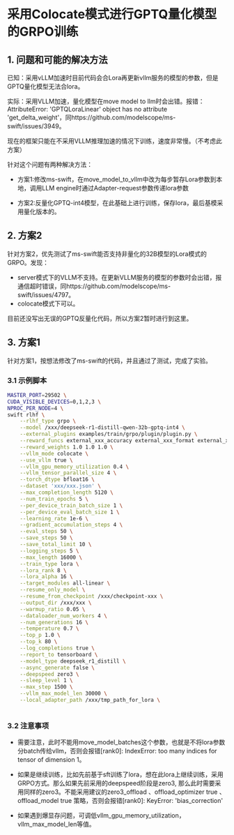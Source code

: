 # 采用Colocate模式进行GPTQ量化模型的GRPO训练

## 1. 问题和可能的解决方法

已知：采用vLLM加速时目前代码会合Lora再更新vllm服务的模型的参数，但是GPTQ量化模型无法合lora。

实际：采用VLLM加速，量化模型在move model to llm时会出错。报错：AttributeError: 'GPTQLoraLinear' object has no attribute 'get_delta_weight'，同https://github.com/modelscope/ms-swift/issues/3949。

现在的框架只能在不采用VLLM推理加速的情况下训练，速度非常慢。（不考虑此方案）

针对这个问题有两种解决方法：

- 方案1:修改ms-swift，在move_model_to_vllm中改为每步暂存Lora参数到本地，调用LLM engine时通过Adapter-request参数传递lora参数

- 方案2:反量化GPTQ-int4模型，在此基础上进行训练，保存lora，最后基模采用量化版本的。

## 2. 方案2

针对方案2，优先测试了ms-swift能否支持非量化的32B模型的Lora模式的GRPO。发现：
- server模式下的VLLM不支持。在更新VLLM服务的模型的参数时会出错，报通信超时错误，同https://github.com/modelscope/ms-swift/issues/4797。
- colocate模式下可以。

目前还没写出无误的GPTQ反量化代码，所以方案2暂时进行到这里。

## 3. 方案1

针对方案1，按想法修改了ms-swift的代码，并且通过了测试，完成了实验。

### 3.1 示例脚本

```bash
MASTER_PORT=29502 \
CUDA_VISIBLE_DEVICES=0,1,2,3 \
NPROC_PER_NODE=4 \
swift rlhf \
    --rlhf_type grpo \
    --model /xxx/deepseek-r1-distill-qwen-32b-gptq-int4 \
    --external_plugins examples/train/grpo/plugin/plugin.py \
    --reward_funcs external_xxx_accuracy external_xxx_format external_xxx_len \
    --reward_weights 1.0 1.0 1.0 \
    --vllm_mode colocate \
    --use_vllm true \
    --vllm_gpu_memory_utilization 0.4 \
    --vllm_tensor_parallel_size 4 \
    --torch_dtype bfloat16 \
    --dataset 'xxx/xxx.json' \
    --max_completion_length 5120 \
    --num_train_epochs 5 \
    --per_device_train_batch_size 1 \
    --per_device_eval_batch_size 1 \
    --learning_rate 1e-6 \
    --gradient_accumulation_steps 4 \
    --eval_steps 50 \
    --save_steps 50 \
    --save_total_limit 10 \
    --logging_steps 5 \
    --max_length 16000 \
    --train_type lora \
    --lora_rank 8 \
    --lora_alpha 16 \
    --target_modules all-linear \
    --resume_only_model \
    --resume_from_checkpoint /xxx/checkpoint-xxx \
    --output_dir /xxx/xxx \
    --warmup_ratio 0.05 \
    --dataloader_num_workers 4 \
    --num_generations 16 \
    --temperature 0.7 \
    --top_p 1.0 \
    --top_k 80 \
    --log_completions true \
    --report_to tensorboard \
    --model_type deepseek_r1_distill \
    --async_generate false \
    --deepspeed zero3 \
    --sleep_level 1 \
    --max_step 1500 \
    --vllm_max_model_len 30000 \
    --local_adapter_path /xxx/tmp_path_for_lora \
    
```
### 3.2 注意事项

-  需要注意，此时不能用move_model_batches这个参数，也就是不将lora参数分batch传给vllm，否则会报错[rank0]: IndexError: too many indices for tensor of dimension 1。

- 如果是继续训练，比如先前基于sft训练了lora，想在此lora上继续训练，采用GRPO方式。那么如果先前采用的deepspeed阶段是zero3, 那么此时需要采用同样的zero3。不能采用建议的zero3_offload 、offload_optimizer true 、offload_model true 策略，否则会报错[rank0]: KeyError: 'bias_correction'

- 如果遇到爆显存问题，可调低vllm_gpu_memory_utilization，vllm_max_model_len等值。

